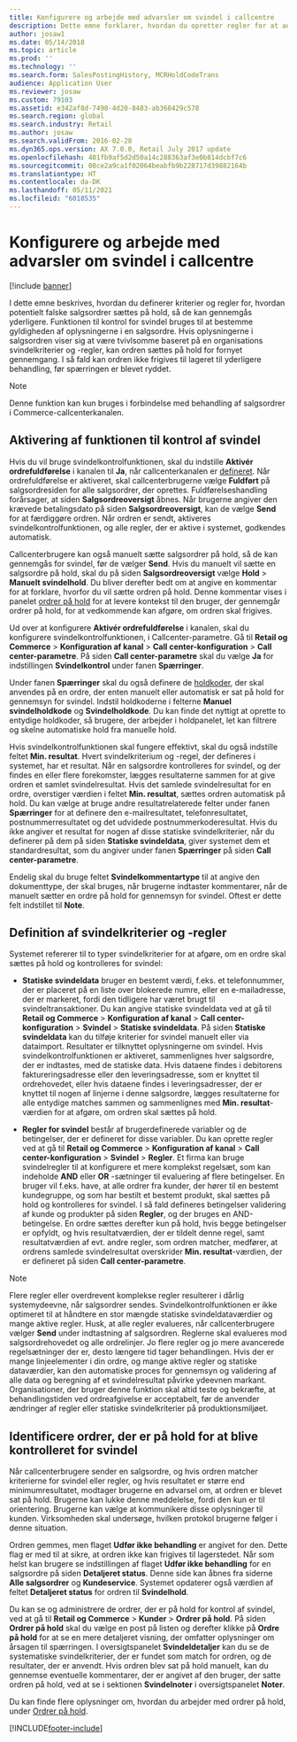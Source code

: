 ```yaml
---
title: Konfigurere og arbejde med advarsler om svindel i callcentre
description: Dette emne forklarer, hvordan du opretter regler for at advare kundeservicemedarbejdere om potentielt falske oplysninger ved behandling af ordrer. Du kan definere bestemte koder, der bruges til automatisk eller manuelt at sætte mistænkelige ordrer på hold.
author: josaw1
ms.date: 05/14/2018
ms.topic: article
ms.prod: ''
ms.technology: ''
ms.search.form: SalesPostingHistory, MCRHoldCodeTrans
audience: Application User
ms.reviewer: josaw
ms.custom: 79103
ms.assetid: e342af8d-7498-4d20-8483-ab368429c578
ms.search.region: global
ms.search.industry: Retail
ms.author: josaw
ms.search.validFrom: 2016-02-28
ms.dyn365.ops.version: AX 7.0.0, Retail July 2017 update
ms.openlocfilehash: 401fb9af5d2d50a14c288363af3e0b814dcbf7c6
ms.sourcegitcommit: 08ce2a9ca1f02064beabfb9b228717d39882164b
ms.translationtype: HT
ms.contentlocale: da-DK
ms.lasthandoff: 05/11/2021
ms.locfileid: "6018535"
---
```

# <a name="set-up-and-work-with-call-center-fraud-alerts"></a>Konfigurere og arbejde med advarsler om svindel i callcentre

[!include [banner](includes/banner.md)]

I dette emne beskrives, hvordan du definerer kriterier og regler for, hvordan potentielt falske salgsordrer sættes på hold, så de kan gennemgås yderligere. Funktionen til kontrol for svindel bruges til at bestemme gyldigheden af oplysningerne i en salgsordre. Hvis oplysningerne i salgsordren viser sig at være tvivlsomme baseret på en organisations svindelkriterier og -regler, kan ordren sættes på hold for fornyet gennemgang. I så fald kan ordren ikke frigives til lageret til yderligere behandling, før spærringen er blevet ryddet.

> [!NOTE]
> Denne funktion kan kun bruges i forbindelse med behandling af salgsordrer i Commerce-callcenterkanalen.

## <a name="turning-on-the-fraud-check-feature"></a>Aktivering af funktionen til kontrol af svindel

Hvis du vil bruge svindelkontrolfunktionen, skal du indstille **Aktivér ordrefuldførelse** i kanalen til **Ja**, når callcenterkanalen er [defineret](/dynamics365/unified-operations/retail/set-up-order-processing-options). Når ordrefuldførelse er aktiveret, skal callcenterbrugerne vælge **Fuldført** på salgsordresiden for alle salgsordrer, der oprettes. Fuldførelseshandling forårsager, at siden **Salgsordreoversigt** åbnes. Når brugerne angiver den krævede betalingsdato på siden **Salgsordreoversigt**, kan de vælge **Send** for at færdiggøre ordren. Når ordren er sendt, aktiveres svindelkontrolfunktionen, og alle regler, der er aktive i systemet, godkendes automatisk.

Callcenterbrugere kan også manuelt sætte salgsordrer på hold, så de kan gennemgås for svindel, før de vælger **Send**. Hvis du manuelt vil sætte en salgsordre på hold, skal du på siden **Salgsordreoversigt** vælge **Hold** \> **Manuelt svindelhold**. Du bliver derefter bedt om at angive en kommentar for at forklare, hvorfor du vil sætte ordren på hold. Denne kommentar vises i panelet [ordrer på hold](/dynamics365/unified-operations/retail/work-with-order-holds) for at levere kontekst til den bruger, der gennemgår ordrer på hold, for at vedkommende kan afgøre, om ordren skal frigives.

Ud over at konfigurere **Aktivér ordrefuldførelse** i kanalen, skal du konfigurere svindelkontrolfunktionen, i Callcenter-parametre. Gå til **Retail og Commerce** \> **Konfiguration af kanal** \> **Call center-konfiguration** \> **Call center-parametre**. På siden **Call center-parametre** skal du vælge **Ja** for indstillingen **Svindelkontrol** under fanen **Spærringer**.

Under fanen **Spærringer** skal du også definere de [holdkoder](/dynamics365/unified-operations/retail/work-with-order-holds), der skal anvendes på en ordre, der enten manuelt eller automatisk er sat på hold for gennemsyn for svindel. Indstil holdkoderne i felterne **Manuel svindelholdkode** og **Svindelholdkode**. Du kan finde det nyttigt at oprette to entydige holdkoder, så brugere, der arbejder i holdpanelet, let kan filtrere og skelne automatiske hold fra manuelle hold.

Hvis svindelkontrolfunktionen skal fungere effektivt, skal du også indstille feltet **Min. resultat**. Hvert svindelkriterium og -regel, der defineres i systemet, har et resultat. Når en salgsordre kontrolleres for svindel, og der findes en eller flere forekomster, lægges resultaterne sammen for at give ordren et samlet svindelresultat. Hvis det samlede svindelresultat for en ordre, overstiger værdien i feltet **Min. resultat**, sættes ordren automatisk på hold. Du kan vælge at bruge andre resultatrelaterede felter under fanen **Spærringer** for at definere den e-mailresultatet, telefonresultatet, postnummerresultatet og det udvidede postnummerkoderesultat. Hvis du ikke angiver et resultat for nogen af disse statiske svindelkriterier, når du definerer på dem på siden **Statiske svindeldata**, giver systemet dem et standardresultat, som du angiver under fanen **Spærringer** på siden **Call center-parametre**.

Endelig skal du bruge feltet **Svindelkommentartype** til at angive den dokumenttype, der skal bruges, når brugerne indtaster kommentarer, når de manuelt sætter en ordre på hold for gennemsyn for svindel. Oftest er dette felt indstillet til **Note**.

## <a name="defining-fraud-criteria-and-rules"></a>Definition af svindelkriterier og -regler

Systemet refererer til to typer svindelkriterier for at afgøre, om en ordre skal sættes på hold og kontrolleres for svindel:

- **Statiske svindeldata** bruger en bestemt værdi, f.eks. et telefonnummer, der er placeret på en liste over blokerede numre, eller en e-mailadresse, der er markeret, fordi den tidligere har været brugt til svindeltransaktioner. Du kan angive statiske svindeldata ved at gå til **Retail og Commerce** \> **Konfiguration af kanal** \> **Call center-konfiguration** \> **Svindel** \> **Statiske svindeldata**. På siden **Statiske svindeldata** kan du tilføje kriterier for svindel manuelt eller via dataimport. Resultater er tilknyttet oplysningerne om svindel. Hvis svindelkontrolfunktionen er aktiveret, sammenlignes hver salgsordre, der er indtastes, med de statiske data. Hvis dataene findes i debitorens faktureringsadresse eller den leveringsadresse, som er knyttet til ordrehovedet, eller hvis dataene findes i leveringsadresser, der er knyttet til nogen af linjerne i denne salgsordre, lægges resultaterne for alle entydige matches sammen og sammenlignes med **Min. resultat**-værdien for at afgøre, om ordren skal sættes på hold.

- **Regler for svindel** består af brugerdefinerede variabler og de betingelser, der er defineret for disse variabler. Du kan oprette regler ved at gå til **Retail og Commerce** \> **Konfiguration af kanal** \> **Call center-konfiguration** \> **Svindel** \> **Regler**. Et firma kan bruge svindelregler til at konfigurere et mere komplekst regelsæt, som kan indeholde **AND** eller **OR** -sætninger til evaluering af flere betingelser. En bruger vil f.eks. have, at alle ordrer fra kunder, der hører til en bestemt kundegruppe, og som har bestilt et bestemt produkt, skal sættes på hold og kontrolleres for svindel. I så fald defineres betingelser validering af kunde og produkter på siden **Regler**, og der bruges en AND-betingelse. En ordre sættes derefter kun på hold, hvis begge betingelser er opfyldt, og hvis resultatværdien, der er tildelt denne regel, samt resultatværdien af evt. andre regler, som ordren matcher, medfører, at ordrens samlede svindelresultat overskrider **Min. resultat**-værdien, der er defineret på siden **Call center-parametre**.

> [!NOTE]
> Flere regler eller overdrevent komplekse regler resulterer i dårlig systemydeevne, når salgsordrer sendes. Svindelkontrolfunktionen er ikke optimeret til at håndtere en stor mængde statiske svindeldataværdier og mange aktive regler. Husk, at alle regler evalueres, når callcenterbrugere vælger **Send** under indtastning af salgsordren. Reglerne skal evalueres mod salgsordrehovedet og alle ordrelinjer. Jo flere regler og jo mere avancerede regelsætninger der er, desto længere tid tager behandlingen. Hvis der er mange linjeelementer i din ordre, og mange aktive regler og statiske dataværdier, kan den automatiske proces for gennemsyn og validering af alle data og beregning af et svindelresultat påvirke ydeevnen markant. Organisationer, der bruger denne funktion skal altid teste og bekræfte, at behandlingstiden ved ordreafgivelse er acceptabelt, før de anvender ændringer af regler eller statiske svindelkriterier på produktionsmiljøet.

## <a name="identifying-orders-that-are-on-hold-for-fraud-review"></a>Identificere ordrer, der er på hold for at blive kontrolleret for svindel

Når callcenterbrugere sender en salgsordre, og hvis ordren matcher kriterierne for svindel eller regler, og hvis resultatet er større end minimumresultatet, modtager brugerne en advarsel om, at ordren er blevet sat på hold. Brugerne kan lukke denne meddelelse, fordi den kun er til orientering. Brugerne kan vælge at kommunikere disse oplysninger til kunden. Virksomheden skal undersøge, hvilken protokol brugerne følger i denne situation.

Ordren gemmes, men flaget **Udfør ikke behandling** er angivet for den. Dette flag er med til at sikre, at ordren ikke kan frigives til lagerstedet. Når som helst kan brugere se indstillingen af flaget **Udfør ikke behandling** for en salgsordre på siden **Detaljeret status**. Denne side kan åbnes fra siderne **Alle salgsordrer** og **Kundeservice**. Systemet opdaterer også værdien af feltet **Detaljeret status** for ordren til **Svindelhold**.

Du kan se og administrere de ordrer, der er på hold for kontrol af svindel, ved at gå til **Retail og Commerce** \> **Kunder** \> **Ordrer på hold**. På siden **Ordrer på hold** skal du vælge en post på listen og derefter klikke på **Ordre på hold** for at se en mere detaljeret visning, der omfatter oplysninger om årsagen til spærringen. I oversigtspanelet **Svindeldetaljer** kan du se de systematiske svindelkriterier, der er fundet som match for ordren, og de resultater, der er anvendt. Hvis ordren blev sat på hold manuelt, kan du gennemse eventuelle kommentarer, der er angivet af den bruger, der satte ordren på hold, ved at se i sektionen **Svindelnoter** i oversigtspanelet **Noter**.

Du kan finde flere oplysninger om, hvordan du arbejder med ordrer på hold, under [Ordrer på hold](/dynamics365/unified-operations/retail/work-with-order-holds).


[!INCLUDE[footer-include](../includes/footer-banner.md)]